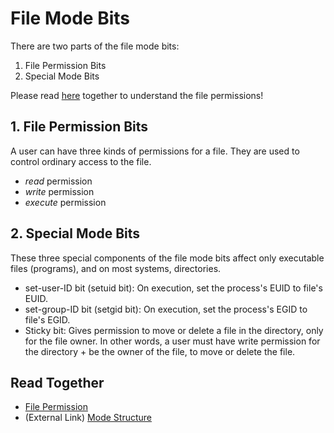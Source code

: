 # File Mode Bits
There are two parts of the file mode bits:

1. File Permission Bits
2. Special Mode Bits

Please read [here](https://github.com/reruo321/OS-Self-Study/tree/main/_Appendix/Linux/File%20Permission) together to understand the file permissions!

## 1. File Permission Bits
A user can have three kinds of permissions for a file. They are used to control ordinary access to the file.

* *read* permission
* *write* permission
* *execute* permission

## 2. Special Mode Bits
These three special components of the file mode bits affect only executable files (programs), and on most systems, directories.

* set-user-ID bit (setuid bit): On execution, set the process's EUID to file's EUID.
* set-group-ID bit (setgid bit): On execution, set the process's EGID to file's EGID.
* Sticky bit: Gives permission to move or delete a file in the directory, only for the file owner. In other words, a user must have write permission for the directory + be the owner of the file, to move or delete the file.

## Read Together
* [File Permission](https://github.com/reruo321/OS-Self-Study/tree/main/_Appendix/Linux/File%20Permission)
* (External Link) [Mode Structure](https://www.gnu.org/software/coreutils/manual/html_node/Mode-Structure.html)
